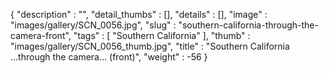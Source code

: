 {
  "description" : "",
  "detail_thumbs" : [],
  "details" : [],
  "image" : "images/gallery/SCN_0056.jpg",
  "slug" : "southern-california-through-the-camera-front",
  "tags" : [
              "Southern California"
            ],
  "thumb" : "images/gallery/SCN_0056_thumb.jpg",
  "title" : "Southern California ...through the camera... (front)",
  "weight" : -56
}
